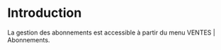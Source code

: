 # Introduction

La gestion des abonnements est accessible 
 à partir du menu VENTES | Abonnements.



